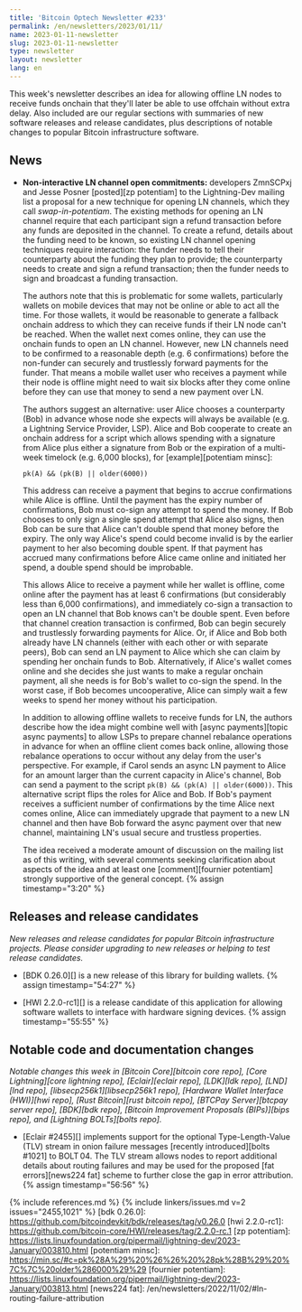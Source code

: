 ```yaml
---
title: 'Bitcoin Optech Newsletter #233'
permalink: /en/newsletters/2023/01/11/
name: 2023-01-11-newsletter
slug: 2023-01-11-newsletter
type: newsletter
layout: newsletter
lang: en
---
```

This week's newsletter describes an idea for allowing offline LN nodes to
receive funds onchain that they'll later be able to use offchain without
extra delay.  Also included are our regular sections with summaries of
new software releases and release candidates, plus descriptions of
notable changes to popular Bitcoin infrastructure software.

## News

- **Non-interactive LN channel open commitments:** developers ZmnSCPxj
  and Jesse Posner [posted][zp potentiam] to the Lightning-Dev mailing
  list a proposal for a new technique for opening LN channels, which
  they call *swap-in-potentiam*.  The existing methods for opening an LN
  channel require that each participant sign a refund transaction before
  any funds are deposited in the channel.  To create a refund, details
  about the funding need to be known, so existing LN channel opening
  techniques require interaction: the funder needs to tell their
  counterparty about the funding they plan to provide; the counterparty
  needs to create and sign a refund transaction; then the funder needs
  to sign and broadcast a funding transaction.

    The authors note that this is problematic for some wallets,
    particularly wallets on mobile devices that may not be online or
    able to act all the time.  For those wallets, it would be reasonable
    to generate a fallback onchain address to which they can receive
    funds if their LN node can't be reached.  When the wallet next comes
    online, they can use the onchain funds to open an LN channel.
    However, new LN channels need to be confirmed to a reasonable depth
    (e.g. 6 confirmations) before the non-funder can securely and
    trustlessly forward payments for the funder.  That means a mobile
    wallet user who receives a payment while their node is offline might
    need to wait six blocks after they come online before they can use
    that money to send a new payment over LN.

    The authors suggest an alternative: user Alice chooses a
    counterparty (Bob) in advance whose node she expects will always be
    available (e.g. a Lightning Service Provider, LSP).  Alice and Bob
    cooperate to create an onchain address for a script which allows
    spending with a signature from Alice plus either a signature from
    Bob or the expiration of a multi-week timelock (e.g. 6,000 blocks),
    for [example][potentiam minsc]:

    ```hack
    pk(A) && (pk(B) || older(6000))
    ```

    This address can receive a payment that begins to accrue
    confirmations while Alice is offline.  Until the payment has the
    expiry number of confirmations, Bob must co-sign any attempt to
    spend the money.  If Bob chooses to only sign a single spend attempt
    that Alice also signs, then Bob can be sure that Alice can't double
    spend that money before the expiry.  The only way Alice's spend
    could become invalid is by the earlier payment to her also becoming
    double spent.  If that payment has accrued many confirmations before
    Alice came online and initiated her spend, a double spend should be
    improbable.

    This allows Alice to receive a payment while her wallet is offline,
    come online after the payment has at least 6 confirmations (but
    considerably less than 6,000 confirmations), and immediately co-sign
    a transaction to open an LN channel that Bob knows can't be double
    spent.  Even before that channel creation transaction is confirmed,
    Bob can begin securely and trustlessly forwarding payments for
    Alice.  Or, if Alice and Bob both already have LN channels (either
    with each other or with separate peers), Bob can send an LN payment
    to Alice which she can claim by spending her onchain funds to Bob.
    Alternatively, if Alice's wallet comes online and she decides she
    just wants to make a regular onchain payment, all she needs is for
    Bob's wallet to co-sign the spend.  In the worst case, if Bob becomes
    uncooperative, Alice can simply wait a few weeks to spend her money
    without his participation.

    In addition to allowing offline wallets to receive funds for LN, the
    authors describe how the idea might combine well with [async
    payments][topic async payments] to allow LSPs to prepare channel
    rebalance operations in advance for when an offline client comes
    back online, allowing those rebalance operations to occur without
    any delay from the user's perspective.  For example, if Carol sends
    an async LN payment to Alice for an amount larger than the current
    capacity in Alice's channel, Bob can send a payment to the script
    `pk(B) && (pk(A) || older(6000))`.  This alternative script flips the
    roles for Alice and Bob.  If Bob's payment receives a sufficient
    number of confirmations by the time Alice next comes online,
    Alice can immediately upgrade that payment to a new LN channel and
    then have Bob forward the async payment over that new channel,
    maintaining LN's usual secure and trustless properties.

    The idea received a moderate amount of discussion on the mailing
    list as of this writing, with several comments seeking clarification
    about aspects of the idea and at least one [comment][fournier
    potentiam] strongly supportive of the general concept. {% assign timestamp="3:20" %}

## Releases and release candidates

*New releases and release candidates for popular Bitcoin infrastructure
projects.  Please consider upgrading to new releases or helping to test
release candidates.*

- [BDK 0.26.0][] is a new release of this library for building wallets. {% assign timestamp="54:27" %}

- [HWI 2.2.0-rc1][] is a release candidate of this application for
  allowing software wallets to interface with hardware signing devices. {% assign timestamp="55:55" %}

## Notable code and documentation changes

*Notable changes this week in [Bitcoin Core][bitcoin core repo], [Core
Lightning][core lightning repo], [Eclair][eclair repo], [LDK][ldk repo],
[LND][lnd repo], [libsecp256k1][libsecp256k1 repo], [Hardware Wallet
Interface (HWI)][hwi repo], [Rust Bitcoin][rust bitcoin repo], [BTCPay
Server][btcpay server repo], [BDK][bdk repo], [Bitcoin Improvement
Proposals (BIPs)][bips repo], and [Lightning BOLTs][bolts repo].*

- [Eclair #2455][] implements support for the optional Type-Length-Value (TLV) stream in
  onion failure messages [recently introduced][bolts #1021] to BOLT 04.
  The TLV stream allows nodes to report additional details about routing
  failures and may be used for the proposed [fat errors][news224 fat]
  scheme to further close the gap in error attribution. {% assign timestamp="56:56" %}

{% include references.md %}
{% include linkers/issues.md v=2 issues="2455,1021" %}
[bdk 0.26.0]: https://github.com/bitcoindevkit/bdk/releases/tag/v0.26.0
[hwi 2.2.0-rc1]: https://github.com/bitcoin-core/HWI/releases/tag/2.2.0-rc.1
[zp potentiam]: https://lists.linuxfoundation.org/pipermail/lightning-dev/2023-January/003810.html
[potentiam minsc]: https://min.sc/#c=pk%28A%29%20%26%26%20%28pk%28B%29%20%7C%7C%20older%286000%29%29
[fournier potentiam]: https://lists.linuxfoundation.org/pipermail/lightning-dev/2023-January/003813.html
[news224 fat]: /en/newsletters/2022/11/02/#ln-routing-failure-attribution
